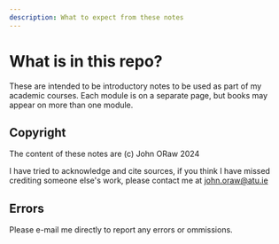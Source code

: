 ```yaml
---
description: What to expect from these notes
---
```


# What is in this repo?

These are intended to be introductory notes to be used as part of my academic courses. Each module is on a separate page, but books may appear on more than one module.

## Copyright

The content of these notes are (c) John ORaw 2024

I have tried to acknowledge and cite sources, if you think I have missed crediting someone else's work, please contact me at john.oraw@atu.ie

## Errors

Please e-mail me directly to report any errors or ommissions.
